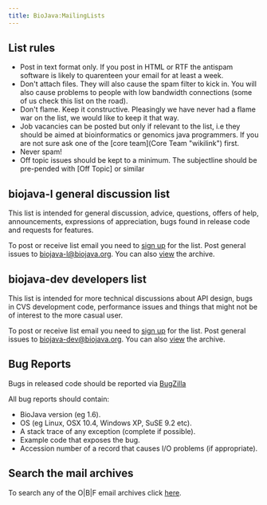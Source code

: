 ```yaml
---
title: BioJava:MailingLists
---
```


List rules
----------

-   Post in text format only. If you post in HTML or RTF the antispam
    software is likely to quarenteen your email for at least a week.
-   Don't attach files. They will also cause the spam filter to kick in.
    You will also cause problems to people with low bandwidth
    connections (some of us check this list on the road).
-   Don't flame. Keep it constructive. Pleasingly we have never had a
    flame war on the list, we would like to keep it that way.
-   Job vacancies can be posted but only if relevant to the list, i.e
    they should be aimed at bioinformatics or genomics java programmers.
    If you are not sure ask one of the [core team](Core Team "wikilink")
    first.
-   Never spam!
-   Off topic issues should be kept to a minimum. The subjectline should
    be pre-pended with [Off Topic] or similar

biojava-l general discussion list
---------------------------------

This list is intended for general discussion, advice, questions, offers
of help, announcements, expressions of appreciation, bugs found in
release code and requests for features.

To post or receive list email you need to [sign
up](http://www.biojava.org/mailman/listinfo/biojava-l) for the list.
Post general issues to <biojava-l@biojava.org>. You can also
[view](http://www.biojava.org/pipermail/biojava-l) the archive.

biojava-dev developers list
---------------------------

This list is intended for more technical discussions about API design,
bugs in CVS development code, performance issues and things that might
not be of interest to the more casual user.

To post or receive list email you need to [sign
up](http://www.biojava.org/mailman/listinfo/biojava-dev) for the list.
Post general issues to <biojava-dev@biojava.org>. You can also
[view](http://www.biojava.org/pipermail/biojava-dev) the archive.

Bug Reports
-----------

Bugs in released code should be reported via
[BugZilla](http://bugzilla.open-bio.org/enter_bug.cgi?product=BioJava)

All bug reports should contain:

-   BioJava version (eg 1.6).
-   OS (eg Linux, OSX 10.4, Windows XP, SuSE 9.2 etc).
-   A stack trace of any exception (complete if possible).
-   Example code that exposes the bug.
-   Accession number of a record that causes I/O problems (if
    appropriate).

Search the mail archives
------------------------

To search any of the O|B|F email archives click
[here](http://search.open-bio.org).
